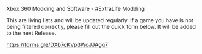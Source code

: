 Xbox 360 Modding and Software - #ExtraLife Modding

This are living lists and will be updated regularly.
If a game you have is not being filtered correctly, please fill out the quick form below.
It will be added to the next Release.

https://forms.gle/DXb7cKVp3WoJJAgq7


<!---
ShawMerlin/ShawMerlin is a ✨ special ✨ repository because its `README.md` (this file) appears on your GitHub profile.
You can click the Preview link to take a look at your changes.
--->
